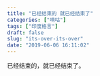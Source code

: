 ```yaml
---
title: "已经结束的 就已经结束了"
categories: ["嘀咕"]
tags: ["印度格言"]
draft: false
slug: "its-over-its-over"
date: "2019-06-06 16:11:02"
---
```


已经结束的，就已经结束了。

